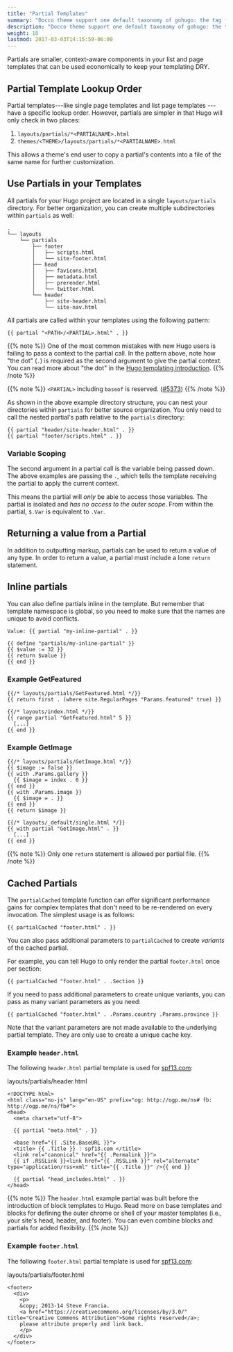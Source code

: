 ```yaml
---
title: "Partial Templates"
summary: "Docco theme support one default taxonomy of gohugo: the tag feature."
description: "Docco theme support one default taxonomy of gohugo: the tag feature."
weight: 18
lastmod: 2017-03-03T14:15:59-06:00
---
```


Partials are smaller, context-aware components in your list and page templates that can be used economically to keep your templating DRY.

## Partial Template Lookup Order

Partial templates---like single page templates and list page templates ---have a specific lookup order. However, partials are simpler in that Hugo will only check in two places:

1. `layouts/partials/*<PARTIALNAME>.html`
2. `themes/<THEME>/layouts/partials/*<PARTIALNAME>.html`

This allows a theme's end user to copy a partial's contents into a file of the same name for further customization.

## Use Partials in your Templates

All partials for your Hugo project are located in a single `layouts/partials` directory. For better organization, you can create multiple subdirectories within `partials` as well:

```
.
└── layouts
    └── partials
        ├── footer
        │   ├── scripts.html
        │   └── site-footer.html
        ├── head
        │   ├── favicons.html
        │   ├── metadata.html
        │   ├── prerender.html
        │   └── twitter.html
        └── header
            ├── site-header.html
            └── site-nav.html
```

All partials are called within your templates using the following pattern:

```
{{ partial "<PATH>/<PARTIAL>.html" . }}
```

{{% note %}}
One of the most common mistakes with new Hugo users is failing to pass a context to the partial call. In the pattern above, note how "the dot" (`.`) is required as the second argument to give the partial context. You can read more about "the dot" in the [Hugo templating introduction](/templates/introduction/).
{{% /note %}}

{{% note %}}
`<PARTIAL>` including `baseof` is reserved. ([#5373](https://github.com/gohugoio/hugo/issues/5373))
{{% /note %}}

As shown in the above example directory structure, you can nest your directories within `partials` for better source organization. You only need to call the nested partial's path relative to the `partials` directory:

```
{{ partial "header/site-header.html" . }}
{{ partial "footer/scripts.html" . }}
```


### Variable Scoping

The second argument in a partial call is the variable being passed down. The above examples are passing the `.`, which tells the template receiving the partial to apply the current context.

This means the partial will *only* be able to access those variables. The partial is isolated and *has no access to the outer scope*. From within the partial, `$.Var` is equivalent to `.Var`.

## Returning a value from a Partial

In addition to outputting markup, partials can be used to return a value of any type. In order to return a value, a partial must include a lone `return` statement.

## Inline partials

You can also define partials inline in the template. But remember that template namespace is global, so you need to make sure that the names are unique to avoid conflicts.

```
Value: {{ partial "my-inline-partial" . }}

{{ define "partials/my-inline-partial" }}
{{ $value := 32 }}
{{ return $value }}
{{ end }}
```

### Example GetFeatured
```
{{/* layouts/partials/GetFeatured.html */}}
{{ return first . (where site.RegularPages "Params.featured" true) }}
```

```
{{/* layouts/index.html */}}
{{ range partial "GetFeatured.html" 5 }}
  [...]
{{ end }}
```

### Example GetImage
```
{{/* layouts/partials/GetImage.html */}}
{{ $image := false }}
{{ with .Params.gallery }}
  {{ $image = index . 0 }}
{{ end }}
{{ with .Params.image }}
  {{ $image = . }}
{{ end }}
{{ return $image }}
```

```
{{/* layouts/_default/single.html */}}
{{ with partial "GetImage.html" . }}
  [...]
{{ end }}
```

{{% note %}}
Only one `return` statement is allowed per partial file.
{{% /note %}}


## Cached Partials

The `partialCached` template function can offer significant performance gains for complex templates that don't need to be re-rendered on every invocation. The simplest usage is as follows:

```
{{ partialCached "footer.html" . }}
```

You can also pass additional parameters to `partialCached` to create *variants* of the cached partial.

For example, you can tell Hugo to only render the partial `footer.html` once per section:

```
{{ partialCached "footer.html" . .Section }}
```

If you need to pass additional parameters to create unique variants, you can pass as many variant parameters as you need:

```
{{ partialCached "footer.html" . .Params.country .Params.province }}
```

Note that the variant parameters are not made available to the underlying partial template. They are only use to create a unique cache key.


### Example `header.html`

The following `header.html` partial template is used for [spf13.com](https://spf13.com/):

layouts/partials/header.html
```
<!DOCTYPE html>
<html class="no-js" lang="en-US" prefix="og: http://ogp.me/ns# fb: http://ogp.me/ns/fb#">
<head>
  <meta charset="utf-8">

  {{ partial "meta.html" . }}

  <base href="{{ .Site.BaseURL }}">
  <title> {{ .Title }} : spf13.com </title>
  <link rel="canonical" href="{{ .Permalink }}">
  {{ if .RSSLink }}<link href="{{ .RSSLink }}" rel="alternate" type="application/rss+xml" title="{{ .Title }}" />{{ end }}

  {{ partial "head_includes.html" . }}
</head>
```
{{% note %}}
The `header.html` example partial was built before the introduction of block templates to Hugo. Read more on base templates and blocks for defining the outer chrome or shell of your master templates (i.e., your site's head, header, and footer). You can even combine blocks and partials for added flexibility.
{{% /note %}}

### Example `footer.html`

The following `footer.html` partial template is used for [spf13.com](https://spf13.com/):

layouts/partials/footer.html

```
<footer>
  <div>
    <p>
    &copy; 2013-14 Steve Francia.
    <a href="https://creativecommons.org/licenses/by/3.0/" title="Creative Commons Attribution">Some rights reserved</a>;
    please attribute properly and link back.
    </p>
  </div>
</footer>
```